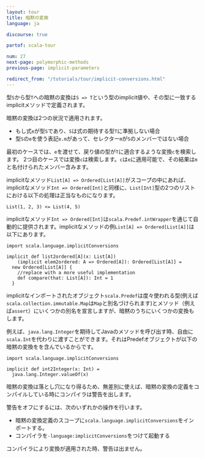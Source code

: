 ```yaml
---
layout: tour
title: 暗黙の変換
language: ja

discourse: true

partof: scala-tour

num: 27
next-page: polymorphic-methods
previous-page: implicit-parameters

redirect_from: "/tutorials/tour/implicit-conversions.html"
---
```


型`S`から型`T`への暗黙の変換は`S => T`という型のimplicit値や、その型に一致するimplicitメソッドで定義されます。

暗黙の変換は2つの状況で適用されます。

* もし式`e`が型`S`であり、`S`は式の期待する型`T`に準拠しない場合
* 型`S`の`e`を使う表記`e.m`があって、セレクター`m`が`S`のメンバーではない場合

最初のケースでは、`e`を渡せて、戻り値の型が`T`に適合するような変換`c`を検索します。
2つ目のケースでは変換`c`は検索します。`c`は`e`に適用可能で、その結果は`m`と名付けられたメンバー含みます。

implicitなメソッド`List[A] => Ordered[List[A]]`がスコープの中にあれば、implicitなメソッド`Int => Ordered[Int]`と同様に、`List[Int]`型の2つのリストにおける以下の処理は正当なものになります。

```
List(1, 2, 3) <= List(4, 5)
```
implicitなメソッド`Int => Ordered[Int]`は`scala.Predef.intWrapper`を通じて自動的に提供されます。implicitなメソッドの例`List[A] => Ordered[List[A]]`は以下にあります。

```tut
import scala.language.implicitConversions

implicit def list2ordered[A](x: List[A])
    (implicit elem2ordered: A => Ordered[A]): Ordered[List[A]] =
  new Ordered[List[A]] { 
    //replace with a more useful implementation
    def compare(that: List[A]): Int = 1
  }
```
implicitなインポートされたオブジェクト`scala.Predef`は度々使われる型(例えば`scala.collection.immutable.Map`は`Map`と別名づけられます)とメソッド（例えば`assert`）にいくつかの別名を宣言しますが、暗黙のうちにいくつかの変換もします。

例えば、`java.lang.Integer`を期待してJavaのメソッドを呼び出す時、自由に`scala.Int`を代わりに渡すことができます。それはPredefオブジェクトが以下の暗黙の変換をを含んでいるからです。

```tut
import scala.language.implicitConversions

implicit def int2Integer(x: Int) =
  java.lang.Integer.valueOf(x)
```

暗黙の変換は落とし穴になり得るため、無差別に使えば、暗黙の変換の定義をコンパイルしている時にコンパイラは警告を出します。

警告をオフにするには、次のいずれかの操作を行います。

* 暗黙の変換定義のスコープに`scala.language.implicitConversions`をインポートする。
* コンパイラを`-language:implicitConversions`をつけて起動する

コンパイラにより変換が適用された時、警告は出ません。
